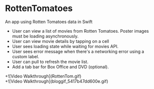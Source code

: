 RottenTomatoes
==============

An app using Rotten Tomatoes data in Swift
<ul>
<li>
  User can view a list of movies from Rotten Tomatoes. Poster images must be loading asynchronously.
</li>
<li>User can view movie details by tapping on a cell</li>
<li>User sees loading state while waiting for movies API.</li>
<li>User sees error message when there's a networking error using a custom label.</li>
<li>User can pull to refresh the movie list.</li>
<li>
  Add a tab bar for Box Office and DVD (optional).
</li>
</ul>
+![Video Walkthrough](RottenTom.gif)
<br>
+![Video Walkthrough](bloggif_5417b47dd600e.gif)


